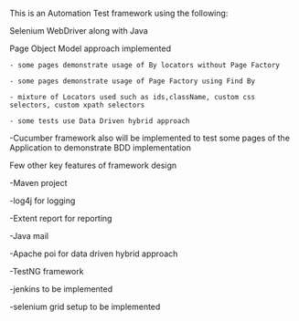 This is an Automation Test framework using the following:

Selenium WebDriver along with Java

Page Object Model approach implemented

    - some pages demonstrate usage of By locators without Page Factory
    
    - some pages demonstrate usage of Page Factory using Find By
    
    - mixture of Locators used such as ids,className, custom css selectors, custom xpath selectors
    
    - some tests use Data Driven hybrid approach 
    

-Cucumber framework also will be implemented to test some pages of the Application to demonstrate BDD implementation

Few other key features of framework design

-Maven project

-log4j for logging

-Extent report for reporting

-Java mail 

-Apache poi for data driven hybrid approach

-TestNG framework

-jenkins to be implemented

-selenium grid setup to be implemented
